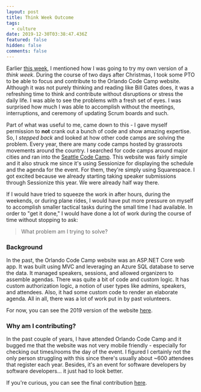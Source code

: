 ```yaml
---
layout: post
title: Think Week Outcome
tags:
  - culture
date: 2019-12-30T03:38:47.436Z
featured: false
hidden: false
comments: false
---
```

Earlier [this week](https://gaunacode.com/think-week), I mentioned how I was going to try my own version of a *think week*. During the course of two days after Christmas, I took some PTO to be able to focus and contribute to the Orlando Code Camp website. Although it was not purely thinking and reading like Bill Gates does, it was a refreshing time to think and contribute without disruptions or stress the daily life. I was able to see the problems with a fresh set of eyes. I was surprised how much I was able to accomplish without the meetings, interruptions, and ceremony of updating Scrum boards and such.

<!--more--> 

Part of what was useful to me, came down to this - I gave myself permission to **not** crank out a bunch of code and show amazing expertise. So, I *stepped back* and looked at how other code camps are solving the problem. Every year, there are many code camps hosted by grassroots movements around the country. I searched for code camps around major cities and ran into the [Seattle Code Camp](https://seattle.codecamp.us). This website was fairly simple and it also struck me since it's using Sessionize for displaying the schedule and the agenda for the event. For them, they're simply using Squarespace. I got excited because we already starting taking speaker submissions through Sessionize this year. We were already half way there.

If I would have tried to squeeze the work in after hours, during the weekends, or during plane rides, I would have put more pressure on myself to accomplish smaller tactical tasks during the small time I had available. In order to "get it done," I would have done a lot of work during the course of time without stopping to ask:

> What problem am I trying to solve?

### Background

In the past, the Orlando Code Camp website was an ASP.NET Core web app. It was built using MVC and leveraging an Azure SQL database to serve the data. It managed speakers, sessions, and allowed organizers to assemble agendas. There was quite a bit of code and custom logic. It has custom authorization logic, a notion of user types like admins, speakers, and attendees. Also, it had some custom code to render an elaborate agenda. All in all, there was a lot of work put in by past volunteers.

For now, you can see the 2019 version of the website [here](https://2019.orlandocodecamp.com/).

### Why am I contributing?

In the past couple of years, I have attended Orlando Code Camp and it bugged me that the website was not very mobile friendly - especially for checking out times/rooms the day of the event. I figured I certainly not the only person struggling with this since there's usually about ~600 attendees that register each year. Besides, it's an event for software developers by software developers... it just had to look better.

If you're curious, you can see the final contribution [here](https://github.com/onetug/Codecampster/pull/58).
